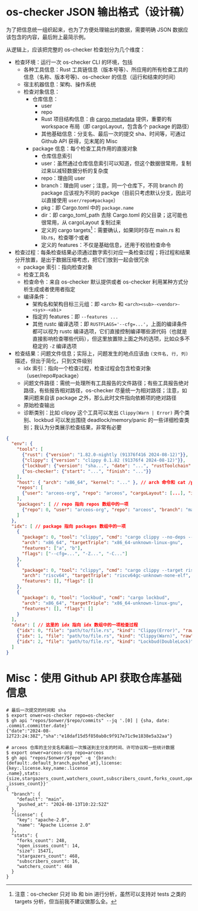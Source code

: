 # os-checker JSON 输出格式（设计稿）

为了把信息统一组织起来，也为了方便处理输出的数据，需要明确 JSON 数据应该包含的内容，最后附上最简示例。

从逻辑上，应该把完整的 os-checker 检查划分为几个维度：

* 检查环境：运行一次 os-checker CLI 的环境，包括
    * 各种工具信息：Rust 工具链信息（版本号等）、所应用的所有检查工具的信息（名称、版本号等)、os-checker 的信息（运行和结束的时间）
    * 宿主机器信息：架构、操作系统
    * 检查对象信息：
        * 仓库信息：
            * user 
            * repo 
            * Rust 项目结构信息：由 [cargo metadata] 提供，重要的有 workspace 布局（即 cargoLayout，包含各个 package 的路径）
            * 其他基础信息：分支名、最后一次的提交 sha、时间等，可通过 Github API 获得，见末尾的 Misc
        * package 信息：每个检查工具作用的直接对象
            * 仓库信息索引
            * user：虽然通过仓库信息索引可以知道，但这个数据很常用，复制过来以减轻数据分析的复杂度
            * repo：理由同 user
            * branch：理由同 user；注意，同一个仓库下，不同 branch 的 package 应该视为不同的 packge（目前只考虑默认分支，因此可以直接使用 `user/repo#package`）
            * pkg：即 Cargo.toml 中的 `package.name`
            * dir：即 cargo_toml_path 去除 Cargo.toml 的父目录；这可能也很常用，从 cargoLayout 复制过来
            * 定义的 cargo targets[^1]：需要确认，如果同时存在 main.rs 和 lib.rs，检查哪个或者
            * 定义的 features：不仅是基础信息，还用于校验检查命令
* 检查过程：每条检查结果必须通过数字索引对应一条检查过程；将过程和结果分开放置，是出于数据压缩考虑，把它们放到一起会很冗余
    * package 索引：指向检查对象
    * 检查工具名
    * 检查命令：来自 os-checker 默认提供或者 os-checker 利用某种方式分析生成或者使用者指定
    * 编译条件：
        * 架构名和架构目标三元组：即 `<arch>` 和 `<arch><sub>-<vendor>-<sys>-<abi>`
        * 指定的 features：即 `--features ...`
        * 其他 rustc 编译选项：即 `RUSTFLAGS='--cfg=...'`，上面的编译条件都可以视为 rustc 编译选项，它们直接控制编译哪些源代码（也就是直接影响检查哪些代码），但这里放置除上面之外的选项，比如众多不稳定的 `-Z` 编译选项
* 检查结果：问题文件信息；实际上，问题发生的地点应该由 `(文件名, 行, 列)` 描述，但出于简化，只到文件级别
    * idx 索引：指向一个检查过程，检查过程会包含检查对象（user/repo#package）
    * 问题文件路径：需统一处理所有工具报告的文件路径；有些工具报告绝对路径，有些报告相对路径，os-checker 尽量统一为相对路径；注意，如果问题来自该 package 之外，那么此时文件指向依赖项的绝对路径
    * 原始检查输出
    * 诊断类别：比如 clippy 这个工具可以发出 `Clippy(Warn | Error)` 两个类别、lockbud 可以发出围绕 deadlock/memory/panic 的一些详细检查类别；我认为分类展示检查结果，非常有必要

[cargo metadata]: https://doc.rust-lang.org/cargo/commands/cargo-metadata.html#json-format

[^1]: 注意：os-checker 只对 lib 和 bin 进行分析，虽然可以支持对 tests 之类的 targets 分析，但当前我不建议做那么全。

```json
{
  "env": {
    "tools": [
      {"rust": {"version": "1.82.0-nightly (91376f416 2024-08-12)"}},
      {"clippy": {"version": "clippy 0.1.82 (91376f4 2024-08-12)"}},
      {"lockbud": {"version": "sha...", "date": "...", "rustToolchain": "..."}}, // lockbud 需要固定工具链
      {"os-checker": {"start": "...", "finish": "..."}}
    ],
    "host": { "arch": "x86_64", "kernel": "..." }, // arch 命令和 cat /proc/version
    "repos": [
      {"user": "arceos-org", "repo": "arceos", "cargoLayout": [...], "info": {...}}
    ],
    "packages": [ // repo 指向 repos 数组中的一项
      {"repo": 0, "user": "arceos-org", "repo": "arceos", "branch": "main", "pkg": "axstd", "dir": "/absolute/path/to/package", "cargo_targets": [...], "features": [...]}
    ]
  },
  "idx": [ // package 指向 packages 数组中的一项
    {
      "package": 0, "tool": "clippy", "cmd": "cargo clippy --no-deps --message-format=json",
      "arch": "x86_64", "targetTriple": "x86_64-unknown-linux-gnu",
      "features": ["a", "b"],
      "flags": ["--cfg=...", "-Z...", "-C..."]
    },
    {
      "package": 0, "tool": "clippy", "cmd": "cargo clippy --target riscv64gc-unknown-none-elf --no-deps --message-format=json",
      "arch": "riscv64", "targetTriple": "riscv64gc-unknown-none-elf",
      "features": [], "flags": []
    },
    {
      "package": 0, "tool": "lockbud", "cmd": "cargo lockbud",
      "arch": "x86_64", "targetTriple": "x86_64-unknown-linux-gnu",
      "features": [], "flags": []
    }
  ],
  "data": [ // 这里的 idx 指向 idx 数组中的一项检查过程
    {"idx": 0, "file": "path/to/file.rs", "kind": "Clippy(Error)", "raw": "raw report ..."},
    {"idx": 1, "file": "path/to/file.rs", "kind": "Clippy(Warn)", "raw": "raw report ..."},
    {"idx": 2, "file": "path/to/file.rs", "kind": "Lockbud(DoubleLock)", "raw": "raw report ..."}
  ]
}
```

# Misc：使用 Github API 获取仓库基础信息

```console
# 最后一次提交的时间和 sha
$ export onwer=os-checker repo=os-checker
$ gh api "repos/$onwer/$repo/commits" --jq '.[0] | {sha, date: .commit.committer.date}'
{"date":"2024-08-12T23:24:38Z","sha":"e18daf15d5f850ab8c9f917e71c9e1838e5a32aa"}

# arceos 仓库的主分支名和最后一次推送到主分支的时间、许可协议和一些统计数据
$ export onwer=arceos-org repo=arceos
$ gh api "repos/$onwer/$repo" -q '{branch:{default:.default_branch,pushed_at},license:{key:.license.key,name:.license
.name},stats:{size,stargazers_count,watchers_count,subscribers_count,forks_count,open
_issues_count}}'
{
  "branch": {
    "default": "main",
    "pushed_at": "2024-08-13T10:22:52Z"
  },
  "license": {
    "key": "apache-2.0",
    "name": "Apache License 2.0"
  },
  "stats": {
    "forks_count": 248,
    "open_issues_count": 14,
    "size": 15471,
    "stargazers_count": 468,
    "subscribers_count": 16,
    "watchers_count": 468
  }
}
```
